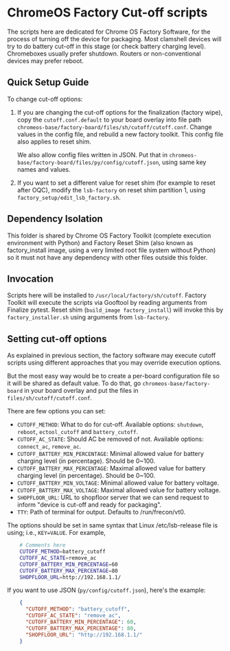 ChromeOS Factory Cut-off scripts
================================
The scripts here are dedicated for Chrome OS Factory Software, for the process
of turning off the device for packaging. Most clamshell devices will try to
do battery cut-off in this stage (or check battery charging level). Chromeboxes
usually prefer shutdown. Routers or non-conventional devices may prefer reboot.

Quick Setup Guide
-----------------
To change cut-off options:

1. If you are changing the cut-off options for the finalization (factory wipe),
   copy the `cutoff.conf.default` to your board overlay into file path
   `chromeos-base/factory-board/files/sh/cutoff/cutoff.conf`.
   Change values in the config file, and rebuild a new factory toolkit.
   This config file also applies to reset shim.

   We also allow config files written in JSON. Put that in
   `chromeos-base/factory-board/files/py/config/cutoff.json`,
   using same key names and values.

2. If you want to set a different value for reset shim (for example to reset
   after OQC), modify the `lsb-factory` on reset shim partition 1, using
   `factory_setup/edit_lsb_factory.sh`.

Dependency Isolation
--------------------
This folder is shared by Chrome OS Factory Toolkit (complete execution
environment with Python) and Factory Reset Shim (also known as factory_install
image, using a very limited root file system without Python) so it must not have
any dependency with other files outside this folder.

Invocation
----------
Scripts here will be installed to `/usr/local/factory/sh/cutoff`. Factory
Toolkit will execute the scripts via Gooftool by reading arguments from Finalize
pytest. Reset shim (`build_image factory_install`) will invoke this by
`factory_installer.sh` using arguments from `lsb-factory`.

Setting cut-off options
-----------------------
As explained in previous section, the factory software may execute cutoff
scripts using different approaches that you may override execution options.

But the most easy way would be to create a per-board configuration file so it
will be shared as default value. To do that, go `chromeos-base/factory-board`
in your board overlay and put the files in `files/sh/cutoff/cutoff.conf`.

There are few options you can set:

 - `CUTOFF_METHOD`: What to do for cut-off. Available options: `shutdown`,
     `reboot`, `ectool_cutoff` and `battery_cutoff`.
 - `CUTOFF_AC_STATE`: Should AC be removed of not. Available options:
     `connect_ac`, `remove_ac`.
 - `CUTOFF_BATTERY_MIN_PERCENTAGE`: Minimal allowed value for battery charging
     level (in percentage). Should be 0~100.
 - `CUTOFF_BATTERY_MAX_PERCENTAGE`: Maximal allowed value for battery charging
     level (in percentage). Should be 0~100.
 - `CUTOFF_BATTERY_MIN_VOLTAGE`: Minimal allowed value for battery voltage.
 - `CUTOFF_BATTERY_MAX_VOLTAGE`: Maximal allowed value for battery voltage.
 - `SHOPFLOOR_URL`: URL to shopfloor server that we can send request to inform
     "device is cut-off and ready for packaging".
 - `TTY`: Path of terminal for output. Defaults to /run/frecon/vt0.

The options should be set in same syntax that Linux /etc/lsb-release file is
using; i.e., `KEY=VALUE`. For example,

```sh
    # Comments here
    CUTOFF_METHOD=battery_cutoff
    CUTOFF_AC_STATE=remove_ac
    CUTOFF_BATTERY_MIN_PERCENTAGE=60
    CUTOFF_BATTERY_MAX_PERCENTAGE=80
    SHOPFLOOR_URL=http://192.168.1.1/
```

If you want to use JSON (`py/config/cutoff.json`), here's the example:

```json
    {
      "CUTOFF_METHOD": "battery_cutoff",
      "CUTOFF_AC_STATE": "remove_ac",
      "CUTOFF_BATTERY_MIN_PERCENTAGE": 60,
      "CUTOFF_BATTERY_MAX_PERCENTAGE": 80,
      "SHOPFLOOR_URL": "http://192.168.1.1/"
    }
```
